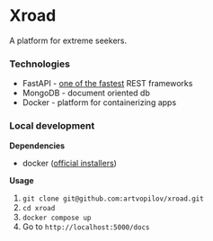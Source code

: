 # Xroad

A platform for extreme seekers.

### Technologies
- FastAPI - [one of the fastest](https://www.techempower.com/benchmarks/#section=test&runid=7464e520-0dc2-473d-bd34-dbdfd7e85911&hw=cl&test=query&l=zijzen-7) REST frameworks
- MongoDB - document oriented db
- Docker - platform for containerizing apps

### Local development

**Dependencies**
- docker ([official installers](https://docs.docker.com/engine/install/))

**Usage**
1. `git clone git@github.com:artvopilov/xroad.git`
2. `cd xroad`
3. `docker compose up`
4. Go to `http://localhost:5000/docs`
